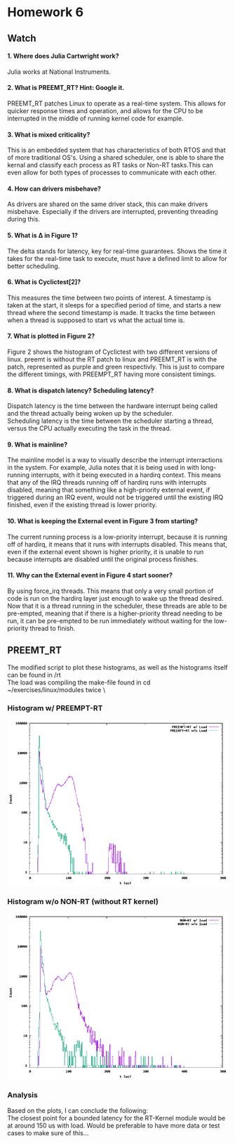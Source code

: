 # Homework 6
## Watch
#### 1. Where does Julia Cartwright work? 
Julia works at National Instruments.
#### 2. What is PREEMT_RT? Hint: Google it.
PREEMT_RT patches Linux to operate as a real-time system. This allows for quicker response times and operation, and allows for the CPU to be interrupted in the middle of running kernel code for example.
#### 3. What is mixed criticality?
This is an embedded system that has characteristics of both RTOS and that of more traditional OS's. Using a shared scheduler, one is able to share the kernal and classify each process as RT tasks or Non-RT tasks.This can even allow for both types of processes to communicate with each other. 
#### 4. How can drivers misbehave?
As drivers are shared on the same driver stack, this can make drivers misbehave. Especially if the drivers are interrupted, preventing threading during this.
#### 5. What is Δ in Figure 1?
The delta stands for latency, key for real-time guarantees. Shows the time it takes for the real-time task to execute, must have a defined limit to allow for better scheduling. 
#### 6. What is Cyclictest[2]?
This measures the time between two points of interest. A timestamp is taken at the start, it sleeps for a specified period of time, and starts a new thread where the second timestamp is made. It tracks the time between when a thread is supposed to start vs what the actual time is. 
#### 7. What is plotted in Figure 2?
Figure 2 shows the histogram of Cyclictest with two different versions of linux. preemt is without the RT patch to linux and PREEMT_RT is with the patch, represented as purple and green respectivly. This is just to compare the different timings, with PREEMPT_RT having more consistent timings. 
#### 8. What is dispatch latency? Scheduling latency?
Dispatch latency is the time between the hardware interrupt being called and the thread actually being woken up by the scheduler. \
Scheduling latency is the time between the scheduler starting a thread, versus the CPU actually executing the task in the thread. 
#### 9. What is mainline?
The mainline model is a way to visually describe the interrupt interractions in the system. For example, Julia notes that it is being used in with long-running interrupts, with it being executed in a hardirq context. This means that any of the IRQ threads running off of hardirq runs with interrupts disabled, meaning that something like a high-priority external event, if triggered during an IRQ event, would not be triggered until the existing IRQ finished, even if the existing thread is lower priority. 
#### 10. What is keeping the External event in Figure 3 from starting?
The current running process is a low-priority interrupt, because it is running off of hardirq, it means that it runs with interrupts disabled. This means that, even if the external event shown is higher priority, it is unable to run because interrupts are disabled until the original process finishes.
#### 11. Why can the External event in Figure 4 start sooner?
By using force_irq threads. This means that only a very small portion of code is run on the hardirq layer just enough to wake up the thread desired. Now that it is a thread running in the scheduler, these threads are able to be pre-empted, meaning that if there is a higher-priority thread needing to be run, it can be pre-empted to be run immediately without waiting for the low-priority thread to finish.
## PREEMT_RT
The modified script to plot these histograms, as well as the histograms itself can be found in /rt \
The load was compiling the make-file found in cd ~/exercises/linux/modules twice \
### Histogram w/ PREEMPT-RT
![With load](cyclictestRT.png)
### Histogram w/o NON-RT (without RT kernel)
![Without load](cyclictestnoRT.png)
### Analysis
Based on the plots, I can conclude the following: \
The closest point for a bounded latency for the RT-Kernel module would be at around 150 us with load. Would be preferable to have more data or test cases to make sure of this...
